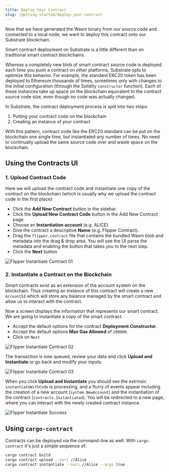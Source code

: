 ```yaml
---
title: Deploy Your Contract
slug: /getting-started/deploy-your-contract
---
```


Now that we have generated the Wasm binary from our source code and connected to a local node, we want
to deploy this contract onto our Substrate blockchain.

Smart contract deployment on Substrate is a little different than on traditional smart contract
blockchains.

Whereas a completely new blob of smart contract source code is deployed each time you push a
contract on other platforms, Substrate opts to optimize this behavior. For example, the standard
ERC20 token has been deployed to Ethereum thousands of times, sometimes only with changes to the
initial configuration (through the Solidity `constructor` function). Each of these instances take
up space on the blockchain equivalent to the contract source code size, even though no code was
actually changed.

In Substrate, the contract deployment process is split into two steps:

1. Putting your contract code on the blockchain
2. Creating an instance of your contract

With this pattern, contract code like the ERC20 standard can be put on the blockchain one single
time, but instantiated any number of times. No need to continually upload the same source code over
and waste space on the blockchain.

## Using the Contracts UI

### 1. Upload Contract Code

Here we will upload the contract code and instantiate one copy of the contract on the blockchain
(which is usually why we upload the contract code in the first place):

- Click the **Add New Contract** button in the sidebar.
- Click the **Upload New Contract Code** button in the Add New Contract page.
- Choose an **Instantiation account** (e.g. ALICE).
- Give the contract a descriptive **Name** (e.g. Flipper Contract).
- Drag the `flipper.contract` file that contains the bundled Wasm blob and metadata into the drag
  & drop area. You will see the UI parse the metadata and enabling the button that takes you to the next step.
- Click the **Next** button

![Flipper Instantiate Contract 01](/img/contracts-ui-0.png)

### 2. Instantiate a Contract on the Blockchain

Smart contracts exist as an extension of the account system on the blockchain. Thus creating an
instance of this contract will create a new `AccountId` which will store any balance managed by the
smart contract and allow us to interact with the contract.

Now a screen displays the information that represents our smart contract. We are going to
instantiate a copy of the smart contract:

- Accept the default options for the contract **Deployment Constructor**.
- Accept the default options **Max Gas Allowed** of `200000`.
- Click on `Next`

![Flipper Instantiate Contract 02](/img/contracts-ui-1.png)

The transaction is now queued, review your data and click **Upload and Instantiate** or go back and modify your inputs.

![Flipper Instantiate Contract 03](/img/contracts-ui-2.png)

When you click **Upload and Instantiate** you should see
the extrinsic `instantiateWithCode` is processing, and a flurry of events appear including the
creation of a new account (`system.NewAccount`) and the instantiation of the contract
(`contracts.Instantiated`).
You will be redirected to a new page, where you can interact with the newly created contract instance.

![Flipper Instantiate Success](/img/contracts-ui-3.png)

## Using `cargo-contract`

Contracts can be deployed via the command-line as well. With `cargo-contract`
it's just a simple sequence of:

```bash
cargo contract build
cargo contract upload --suri //Alice
cargo contract instantiate --suri //Alice --args true
```
